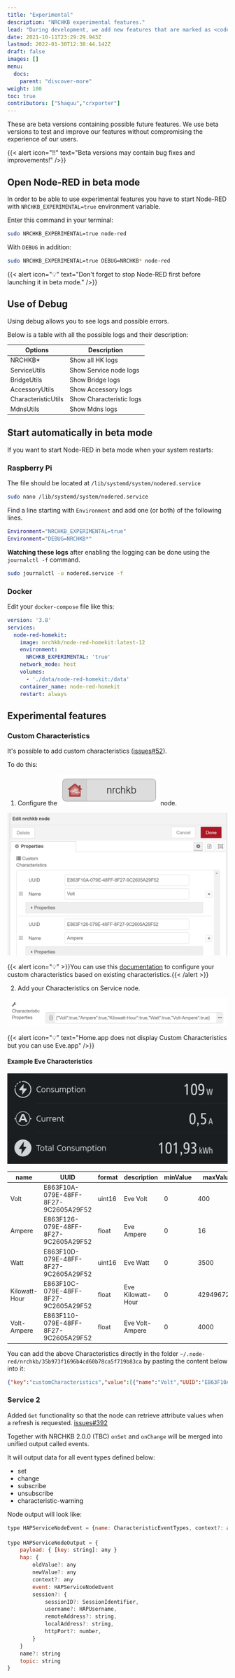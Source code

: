 ```yaml
---
title: "Experimental"
description: "NRCHKB experimental features."
lead: "During development, we add new features that are marked as <code>experimental</code>."
date: 2021-10-11T23:29:29.943Z
lastmod: 2022-01-30T12:38:44.142Z
draft: false
images: []
menu:
  docs:
    parent: "discover-more"
weight: 100
toc: true
contributors: ["Shaquu","crxporter"]
---
```


These are beta versions containing possible future features.
We use beta versions to test and improve our features without compromising the experience of our users.

{{< alert icon="‼️" text="Beta versions may contain bug fixes and improvements!" />}}

## Open Node-RED in beta mode

In order to be able to use experimental features you have to start Node-RED with `NRCHKB_EXPERIMENTAL=true` environment variable.

Enter this command in your terminal:

```bash
sudo NRCHKB_EXPERIMENTAL=true node-red
```

With `DEBUG` in addition:

```bash
sudo NRCHKB_EXPERIMENTAL=true DEBUG=NRCHKB* node-red
```

{{< alert icon="💡" text="Don't forget to stop Node-RED first before launching it in beta mode." />}}


## Use of Debug

Using debug allows you to see logs and possible errors.

Below is a table with all the possible logs and their description:

| Options | Description |
|---|---|
| NRCHKB* | Show all HK logs |
| ServiceUtils | Show Service node logs |
| BridgeUtils | Show Bridge logs |
| AccessoryUtils | Show Accessory logs |
| CharacteristicUtils | Show Characteristic logs |
| MdnsUtils | Show Mdns logs |

## Start automatically in beta mode

If you want to start Node-RED in beta mode when your system restarts:

### Raspberry Pi

The file should be located at `/lib/systemd/system/nodered.service`

```bash
sudo nano /lib/systemd/system/nodered.service
```

Find a line starting with `Environment` and add one (or both) of the following lines.

```bash
Environment="NRCHKB_EXPERIMENTAL=true"
Environment="DEBUG=NRCHKB*"
```

**Watching these logs** after enabling the logging can be done using the `journalctl -f` command.

```bash
sudo journalctl -u nodered.service -f
```

### Docker

Edit your `docker-compose` file like this:

```yaml
version: '3.8'
services:
  node-red-homekit:
    image: nrchkb/node-red-homekit:latest-12
    environment:
      NRCHKB_EXPERIMENTAL: 'true'
    network_mode: host
    volumes:
      - './data/node-red-homekit:/data'
    container_name: node-red-homekit
    restart: always
```

## Experimental features

### Custom Characteristics

It's possible to add custom characteristics ([issues#52](https://github.com/NRCHKB/node-red-contrib-homekit-bridged/issues/52)).

To do this:

1. Configure the ![nrchkb node](nrchkb-node.png)node.

![Custom Characteristics editor](custom-characteristics-nrchkb-node.png)

{{< alert icon="💡" >}}You can use this [documentation](https://gist.github.com/simont77/3f4d4330fa55b83f8ca96388d9004e7d) to configure your custom characteristics based on existing characteristics.{{< /alert >}}

2. Add your Characteristics on Service node.

![Service node Custom Characteristics](custom-characteristics-service-node.png)

{{< alert icon="💡" text="Home.app does not display Custom Characteristics but you can use Eve.app" />}}

#### Example Eve Characteristics

![Custom Characteristics Eve.app](custom-characteristics-eve-app.jpeg)

| name          | UUID                                 | format | description       | minValue | maxValue   | minStep |
| ------------- | ------------------------------------ | ------ | ----------------- | -------- | ---------- | ------- |
| Volt          | E863F10A-079E-48FF-8F27-9C2605A29F52 | uint16 | Eve Volt          | 0        | 400        | 3       |
| Ampere        | E863F126-079E-48FF-8F27-9C2605A29F52 | float  | Eve Ampere        | 0        | 16         | 0.01    |
| Watt          | E863F10D-079E-48FF-8F27-9C2605A29F52 | uint16 | Eve Watt          | 0        | 3500       |         |
| Kilowatt-Hour | E863F10C-079E-48FF-8F27-9C2605A29F52 | float  | Eve Kilowatt-Hour | 0        | 4294967295 | 0.01    |
| Volt-Ampere   | E863F110-079E-48FF-8F27-9C2605A29F52 | float  | Eve Volt-Ampere   | 0        | 4000       | 0.01    |

You can add the above Characteristics directly in the folder `~/.node-red/nrchkb/35b973f1696b4cd60b78ca5f719b83ca` by pasting the content below into it:

```json
{"key":"customCharacteristics","value":[{"name":"Volt","UUID":"E863F10A-079E-48FF-8F27-9C2605A29F52","format":"uint16","unit":"","perms":["pr","pw","ev","tw","wr"],"ev":"true","description":"Eve Volt","minValue":"0","maxValue":"400","minStep":"3","maxLen":"","maxDataLen":"","validValues":"","adminOnlyAccess":["0","1","2"]},{"name":"Ampere","UUID":"E863F126-079E-48FF-8F27-9C2605A29F52","format":"float","unit":"","perms":["pr","pw","ev","tw","wr"],"ev":"true","description":"Eve Ampere","minValue":"0","maxValue":"16","minStep":"0.01","maxLen":"","maxDataLen":"","validValues":"","adminOnlyAccess":["0","1","2"]},{"name":"Watt","UUID":"E863F10D-079E-48FF-8F27-9C2605A29F52","format":"uint16","unit":"","perms":["pr","pw","ev","tw","wr"],"ev":"true","description":"Eve Watt","minValue":"0","maxValue":"3500","minStep":"","maxLen":"","maxDataLen":"","validValues":"","adminOnlyAccess":["0","1","2"]},{"name":"Kilowatt-Hour","UUID":"E863F10C-079E-48FF-8F27-9C2605A29F52","format":"float","unit":"","perms":["pr","pw","ev","tw","wr"],"ev":"true","description":"Eve Kilowatt-Hour","minValue":"0","maxValue":"4294967295","minStep":"0.01","maxLen":"","maxDataLen":"","validValues":"","adminOnlyAccess":["0","1","2"]},{"name":"Volt-Ampere","UUID":"E863F110-079E-48FF-8F27-9C2605A29F52","format":"float","unit":"","perms":["pr","pw","ev","tw","wr"],"ev":"true","description":"Eve Volt-Ampere","minValue":"0","maxValue":"4000","minStep":"0.01","maxLen":"","maxDataLen":"","validValues":"","adminOnlyAccess":["0","1","2"]}]}
```

### Service 2

Added `Get` functionality so that the node can retrieve attribute values when a refresh is requested. [issues#392](https://github.com/NRCHKB/node-red-contrib-homekit-bridged/issues/392)

Together with NRCHKB 2.0.0 (TBC) `onSet` and `onChange` will be merged into unified output called events.

It will output data for all event types defined below:

- set
- change
- subscribe
- unsubscribe
- characteristic-warning

Node output will look like:

```js
type HAPServiceNodeEvent = {name: CharacteristicEventTypes, context?: any}

type HAPServiceNodeOutput = {
    payload: { [key: string]: any }
    hap: {
        oldValue?: any
        newValue?: any
        context?: any
        event: HAPServiceNodeEvent
        session?: {
            sessionID?: SessionIdentifier,
            username?: HAPUsername,
            remoteAddress?: string,
            localAddress?: string,
            httpPort?: number,
        }
    }
    name?: string
    topic: string
}
```